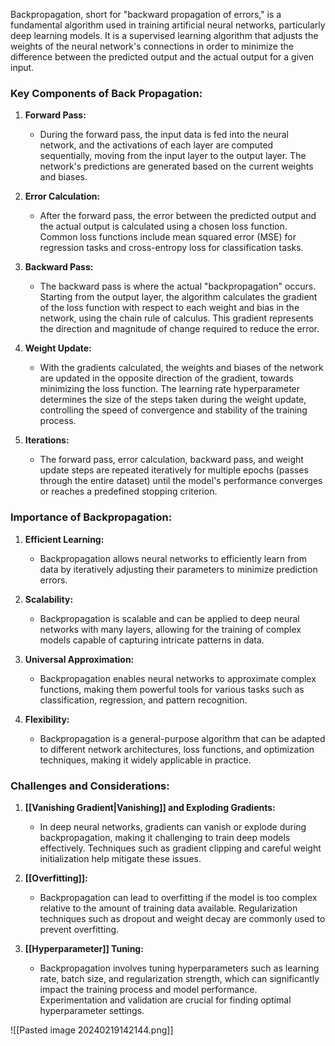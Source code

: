 Backpropagation, short for "backward propagation of errors," is a fundamental algorithm used in training artificial neural networks, particularly deep learning models. It is a supervised learning algorithm that adjusts the weights of the neural network's connections in order to minimize the difference between the predicted output and the actual output for a given input.

### Key Components of Back Propagation:

1. **Forward Pass:**
   - During the forward pass, the input data is fed into the neural network, and the activations of each layer are computed sequentially, moving from the input layer to the output layer. The network's predictions are generated based on the current weights and biases.

2. **Error Calculation:**
   - After the forward pass, the error between the predicted output and the actual output is calculated using a chosen loss function. Common loss functions include mean squared error (MSE) for regression tasks and cross-entropy loss for classification tasks.

3. **Backward Pass:**
   - The backward pass is where the actual "backpropagation" occurs. Starting from the output layer, the algorithm calculates the gradient of the loss function with respect to each weight and bias in the network, using the chain rule of calculus. This gradient represents the direction and magnitude of change required to reduce the error.

4. **Weight Update:**
   - With the gradients calculated, the weights and biases of the network are updated in the opposite direction of the gradient, towards minimizing the loss function. The learning rate hyperparameter determines the size of the steps taken during the weight update, controlling the speed of convergence and stability of the training process.

5. **Iterations:**
   - The forward pass, error calculation, backward pass, and weight update steps are repeated iteratively for multiple epochs (passes through the entire dataset) until the model's performance converges or reaches a predefined stopping criterion.

### Importance of Backpropagation:

1. **Efficient Learning:**
   - Backpropagation allows neural networks to efficiently learn from data by iteratively adjusting their parameters to minimize prediction errors.

2. **Scalability:**
   - Backpropagation is scalable and can be applied to deep neural networks with many layers, allowing for the training of complex models capable of capturing intricate patterns in data.

3. **Universal Approximation:**
   - Backpropagation enables neural networks to approximate complex functions, making them powerful tools for various tasks such as classification, regression, and pattern recognition.

4. **Flexibility:**
   - Backpropagation is a general-purpose algorithm that can be adapted to different network architectures, loss functions, and optimization techniques, making it widely applicable in practice.

### Challenges and Considerations:

1. **[[Vanishing Gradient|Vanishing]] and Exploding Gradients:**
   - In deep neural networks, gradients can vanish or explode during backpropagation, making it challenging to train deep models effectively. Techniques such as gradient clipping and careful weight initialization help mitigate these issues.

2. **[[Overfitting]]:**
   - Backpropagation can lead to overfitting if the model is too complex relative to the amount of training data available. Regularization techniques such as dropout and weight decay are commonly used to prevent overfitting.

3. **[[Hyperparameter]] Tuning:**
   - Backpropagation involves tuning hyperparameters such as learning rate, batch size, and regularization strength, which can significantly impact the training process and model performance. Experimentation and validation are crucial for finding optimal hyperparameter settings.


![[Pasted image 20240219142144.png]]